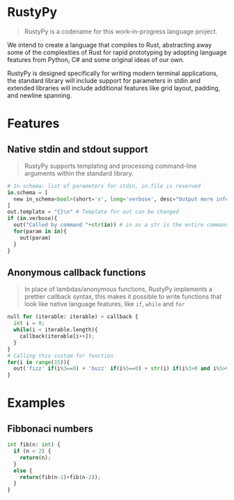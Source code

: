 # RustyPy
> RustyPy is a codename for this work-in-progress language project.

We intend to create a language that compiles to Rust, abstracting away
some of the complexities of Rust for rapid prototyping by adopting language
features from Python, C# and some original ideas of our own.

RustyPy is designed specifically for writing modern terminal applications,
the standard library will include support for parameters in stdin and
extended libraries will include additional features like grid layout,
padding, and newline spanning.

# Features

## Native stdin and stdout support

> RustyPy supports templating and processing command-line arguments
> within the standard library.

```py
# In schema: list of parameters for stdin, in.file is reserved
in.schema = [
  new in_schema<bool>(short='v', long='verbose', desc="Output more information for debugging.", required=false, default=false, value=true)
]
out.template = "{}\n" # Template for out can be changed
if (in.verbose){
  out("Called by command "+str(in)) # in as a str is the entire command
  for(param in in){
    out(param)
  }
}
```

## Anonymous callback functions

> In place of lambdas/anonymous functions, RustyPy implements a
> prettier callback syntax, this makes it possible to write functions
> that look like native language features, like `if`, `while` and `for`

```py
null for (iterable: iterable) > callback {
  int i = 0;
  while(i < iterable.length){
    callback(iterable[i++]);
  }
}
# Calling this custom for function
for(i in range(15)){
  out('fizz' if(i%3==0) + 'buzz' if(i%5==0) + str(i) if(i%3>0 and i%5>0));
}
```

# Examples

## Fibbonaci numbers

```py
int fib(n: int) {
  if (n < 2) {
    return(n);
  }
  else {
    return(fib(n-1)+fib(n-2));
  }
}
```